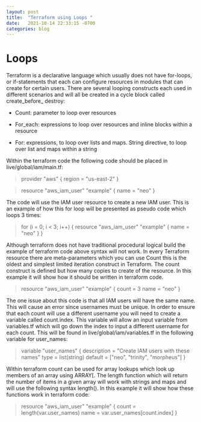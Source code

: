 ```yaml
---
layout: post
title:  "Terraform using Loops "
date:   2021-10-14 22:33:15 -0700
categories: blog
---
```

# Loops

Terraform is a declarative language which usually does not have for-loops, or if-statements that each can configure resources in modules that can create for certain users. There are several looping constructs each used in different scenarios and will all be created in a cycle block called  create_before_ destroy: 

- Count: parameter to loop over resources 

- For_each: expressions to loop over resources and inline blocks within a resource 

- For: expressions, to loop over lists and maps. 
      String directive, to loop over list and maps within a string 

Within the terraform code the following code should be placed in live/global/iam/main.tf: 

 

> provider "aws" { 
  region = "us-east-2" 
} 

> resource "aws_iam_user" "example" { 
  name = "neo" 
} 

The code will use the IAM user resource to create a new IAM user. This is an example of how this for loop will be presented as pseudo code which loops 3 times: 

> for (i = 0; i < 3; i++) { 
  resource "aws_iam_user" "example" { 
    name = "neo" 
  } 
} 

Although terraform does not have traditional procedural logical build the example of terraform code above syntax will not work. In every Terraform resource there are meta-parameters which you can use Count this is the oldest and simplest limited iteration construct in Terraform. The count construct is defined but how many copies to create of the resource. In this example it will show how it should be written in terraform code. 

> resource "aws_iam_user" "example" { 
  count = 3 
  name  = "neo" 
} 

The one issue about this code is that all IAM users will have the same name. This will cause an error since usernames must be unique. In order to ensure that each count will use a different username you will need to create a variable called count.index. This variable will allow an input variable from variables.tf which will go down the index to input a different username for each count. This will be found in live/global/iam/variables.tf in the following variable for user_names: 

> variable "user_names" { 
  description = "Create IAM users with these names" 
  type        = list(string) 
  default     = ["neo", "trinity", "morpheus"] 
} 

Within terraform count can be used for array lookups which look up members of an array using ARRAY[<INDEX>. The length function which will return the number of items in a given array will work with strings and maps and will use the following syntax length(<ARRAY>). In this example it will show how these functions work in terraform code: 

> resource "aws_iam_user" "example" { 
  count = length(var.user_names) 
  name  = var.user_names[count.index] 
} 
